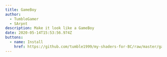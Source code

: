 ```yaml
---
title: GameBoy
author:
  - TumbleGamer
  - SArpnt
description: Make it look like a GameBoy
date: 2020-05-14T15:53:56.974Z
buttons:
  - name: Install
    href: https://github.com/tumble1999/my-shaders-for-BC/raw/master/gameboy.bcs.json
---
```

